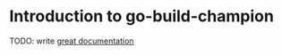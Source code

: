 # Introduction to go-build-champion

TODO: write [great documentation](http://jacobian.org/writing/great-documentation/what-to-write/)
